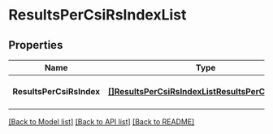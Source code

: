 # ResultsPerCsiRsIndexList

## Properties
Name | Type | Description | Notes
------------ | ------------- | ------------- | -------------
**ResultsPerCsiRsIndex** | [**[]ResultsPerCsiRsIndexListResultsPerCsiRsIndex**](ResultsPerCsiRsIndexList_resultsPerCsiRsIndex.md) |  | [optional] [default to null]

[[Back to Model list]](../README.md#documentation-for-models) [[Back to API list]](../README.md#documentation-for-api-endpoints) [[Back to README]](../README.md)

